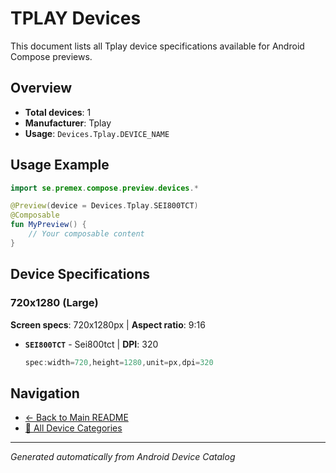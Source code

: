 # TPLAY Devices

This document lists all Tplay device specifications available for Android Compose previews.

## Overview

- **Total devices**: 1
- **Manufacturer**: Tplay
- **Usage**: `Devices.Tplay.DEVICE_NAME`

## Usage Example

```kotlin
import se.premex.compose.preview.devices.*

@Preview(device = Devices.Tplay.SEI800TCT)
@Composable
fun MyPreview() {
    // Your composable content
}
```

## Device Specifications

### 720x1280 (Large)

**Screen specs**: 720x1280px | **Aspect ratio**: 9:16

- **`SEI800TCT`** - Sei800tct | **DPI**: 320
  ```kotlin
  spec:width=720,height=1280,unit=px,dpi=320
  ```

## Navigation

- [← Back to Main README](../../README.md)
- [📱 All Device Categories](../README.md)

---
*Generated automatically from Android Device Catalog*
